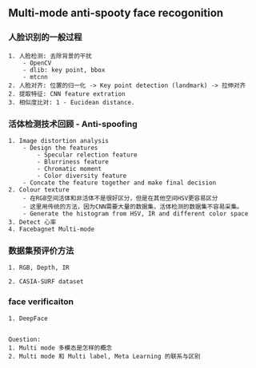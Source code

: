 ## Multi-mode anti-spooty face recogonition
### 人脸识别的一般过程
	1. 人脸检测: 去除背景的干扰
		- OpenCV
		- dlib: key point, bbox
		- mtcnn
	2. 人脸对齐: 位置的归一化 -> Key point detection (landmark) -> 拉伸对齐
	2. 提取特征: CNN feature extration
	3. 相似度比对: 1 - Eucidean distance. 

### 活体检测技术回顾 - Anti-spoofing
	1. Image distortion analysis
		- Design the features
			- Specular relection feature
			- Blurriness feature
			- Chromatic moment
			- Color diversity feature
		- Concate the feature together and make final decision
	2. Colour texture
		- 在RGB空间活体和非活体不是很好区分，但是在其他空间HSV更容易区分
		- 这里用传统的方法，因为CNN需要大量的数据集，活体检测的数据集不容易采集。
		- Generate the histogram from HSV, IR and different color space
	3. Detect 心率
	4. Facebagnet Multi-mode


### 数据集预评价方法
	1. RGB, Depth, IR

	2. CASIA-SURF dataset

### face verificaiton
	1. DeepFace


	Question: 
	1. Multi mode 多模态是怎样的概念
	2. Multi mode 和 Multi label, Meta Learning 的联系与区别
	



